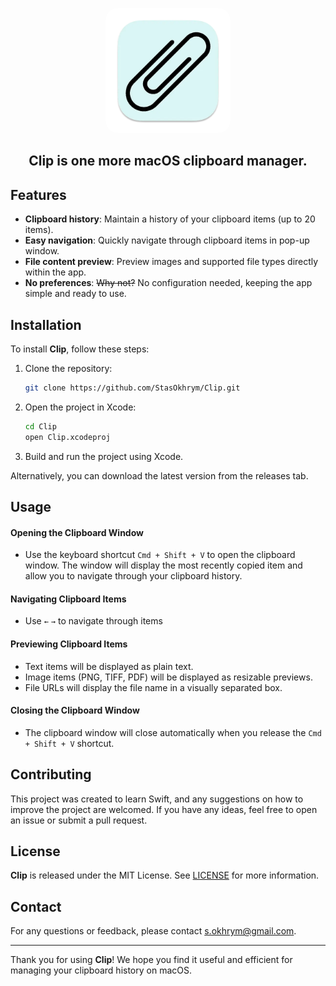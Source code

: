 <p align="center">
  <img src="https://github.com/StasOkhrym/Clip/blob/3349a880b5e01d5b48ec33d84aefc27f7a19a723/Clip/Assets.xcassets/AppIcon.appiconset/512-mac.png" alt="Clip Icon" width="200" style="border-radius: 20px;">
</p>

<h2 align="center">
  Clip is one more macOS clipboard manager.
</h2> 

## Features

- **Clipboard history**: Maintain a history of your clipboard items (up to 20 items).
- **Easy navigation**: Quickly navigate through clipboard items in pop-up window.
- **File content preview**: Preview images and supported file types directly within the app.
- **No preferences**: ~~Why not?~~ No configuration needed, keeping the app simple and ready to use.

## Installation

To install **Clip**, follow these steps:

1. Clone the repository:
    ```bash
    git clone https://github.com/StasOkhrym/Clip.git
    ```
2. Open the project in Xcode:
    ```bash
    cd Clip
    open Clip.xcodeproj
    ```
3. Build and run the project using Xcode.

Alternatively, you can download the latest version from the releases tab.


## Usage

#### Opening the Clipboard Window

- Use the keyboard shortcut `Cmd + Shift + V` to open the clipboard window. The window will display the most recently copied item and allow you to navigate through your clipboard history.

#### Navigating Clipboard Items

- Use `←` `→` to navigate through items


#### Previewing Clipboard Items

- Text items will be displayed as plain text.
- Image items (PNG, TIFF, PDF) will be displayed as resizable previews.
- File URLs will display the file name in a visually separated box.

#### Closing the Clipboard Window

- The clipboard window will close automatically when you release the `Cmd + Shift + V` shortcut.

## Contributing

This project was created to learn Swift, and any suggestions on how to improve the project are welcomed. If you have any ideas, feel free to open an issue or submit a pull request.

## License

**Clip** is released under the MIT License. See [LICENSE](LICENSE) for more information.

## Contact

For any questions or feedback, please contact [s.okhrym@gmail.com](mailto:s.okhrym@gmail.com).

---

Thank you for using **Clip**! We hope you find it useful and efficient for managing your clipboard history on macOS.
